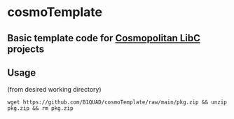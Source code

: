 # cosmoTemplate 
## Basic template code for [Cosmopolitan LibC](https://justine.lol/cosmopolitan/index.html) projects 

## Usage
(from desired working directory)
```
wget https://github.com/B1QUAD/cosmoTemplate/raw/main/pkg.zip && unzip pkg.zip && rm pkg.zip
```
